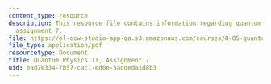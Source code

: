 ```yaml
---
content_type: resource
description: This resource file contains information regarding quantum physics II,
  assignment 7.
file: https://ol-ocw-studio-app-qa.s3.amazonaws.com/courses/8-05-quantum-physics-ii-fall-2013/ead7e3347b57cac1ed0e5addeda1d8b3_MIT8_05F13_ps7.pdf
file_type: application/pdf
resourcetype: Document
title: Quantum Physics II, Assignment 7
uid: ead7e334-7b57-cac1-ed0e-5addeda1d8b3
---
```

